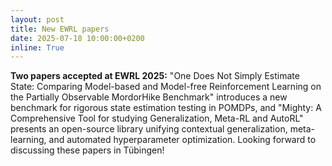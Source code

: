 ```yaml
---
layout: post
title: New EWRL papers
date: 2025-07-18 10:00:00+0200
inline: True
---
```

**Two papers accepted at EWRL 2025:** "One Does Not Simply Estimate State: Comparing Model-based and Model-free Reinforcement Learning on the Partially Observable MordorHike Benchmark" introduces a new benchmark for rigorous state estimation testing in POMDPs, and "Mighty: A Comprehensive Tool for studying Generalization, Meta-RL and AutoRL" presents an open-source library unifying contextual generalization, meta-learning, and automated hyperparameter optimization. Looking forward to discussing these papers in Tübingen!